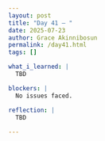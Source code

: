 ```yaml
---
layout: post
title: "Day 41 – "
date: 2025-07-23
author: Grace Akinnibosun
permalink: /day41.html
tags: []

what_i_learned: |
  TBD

blockers: |
  No issues faced.

reflection: |
  TBD
 
---
```

